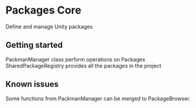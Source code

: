 # Packages Core
Define and manage Unity packages

## Getting started

PackmanManager class perform operations on Packages
SharedPackageRegistry provides all the packages in the project

## Known issues

Some functions from PackmanManager can be merged to PackageBrowser.
